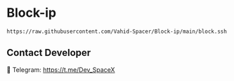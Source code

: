 # Block-ip



```
https://raw.githubusercontent.com/Vahid-Spacer/Block-ip/main/block.ssh
```

## Contact Developer
💎 Telegram: https://t.me/Dev_SpaceX

<br>
<br>
